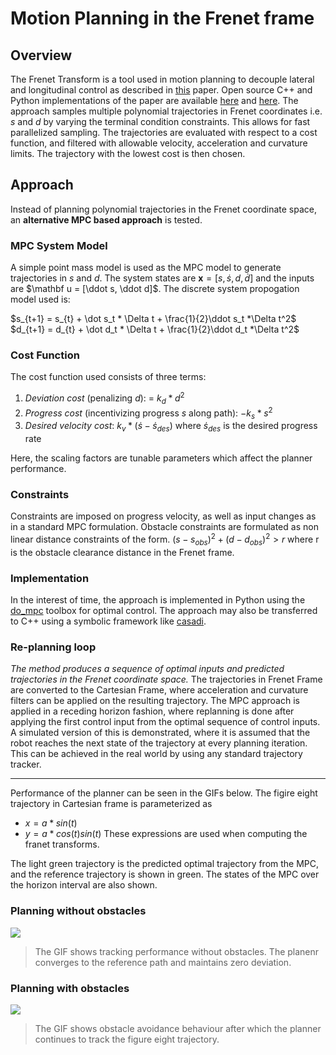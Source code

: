 # Motion Planning in the Frenet frame


## Overview
The Frenet Transform is a tool used in motion planning to decouple lateral and longitudinal control as described in [this](https://www.researchgate.net/publication/224156269_Optimal_Trajectory_Generation_for_Dynamic_Street_Scenarios_in_a_Frenet_Frame) paper. Open source C++ and Python implementations of the paper are available [here](https://github.com/erdos-project/frenet_optimal_trajectory_planner) and [here](https://github.com/AtsushiSakai/PythonRobotics/tree/master/PathPlanning/FrenetOptimalTrajectory
). The approach samples multiple polynomial trajectories in Frenet coordinates i.e. $s$ and $d$ by varying the terminal condition constraints. This allows for fast parallelized sampling. The trajectories are evaluated with respect to a cost function, and filtered with allowable velocity, acceleration and curvature limits. The trajectory with the lowest cost is then chosen.

## Approach
Instead of planning polynomial trajectories in the Frenet coordinate space, an **alternative MPC based approach** is tested.

### MPC System Model
A simple point mass model is used as the MPC model to generate trajectories in $s$ and $d$. The system states are $\mathbf x=[s, \dot s, d, \dot d]$ and the inputs are $\mathbf u = [\ddot s, \ddot d]$. The discrete system propogation model used is:

$s_{t+1} = s_{t} + \dot s_t * \Delta t + \frac{1}{2}\ddot s_t *\Delta t^2$<br>
$d_{t+1} = d_{t} + \dot d_t * \Delta t + \frac{1}{2}\ddot d_t *\Delta t^2$

### Cost Function
The cost function used consists of three terms:
1. *Deviation cost* (penalizing $d$): = $k_d * d^2$
2. *Progress cost* (incentivizing progress $s$ along path): $-k_s * s^2$
3. *Desired velocity cost*: $k_{v} * (\dot s - \dot s_{des}$) where $\dot s_{des}$ is the desired progress rate

Here, the scaling factors are tunable parameters which affect the planner performance.

### Constraints
Constraints are imposed on progress velocity, as well as input changes as in a standard MPC formulation.
Obstacle constraints are formulated as non linear distance constraints of the form.
$(s - s_{obs})^2 + (d - d_{obs})^2 > r$ where r is the obstacle clearance distance in the Frenet frame.

### Implementation
In the interest of time, the approach is implemented in Python using the [do_mpc](https://www.do-mpc.com/) toolbox for optimal control. The approach may also be transferred to C++ using a symbolic framework like [casadi](https://web.casadi.org/).

### Re-planning loop
*The method produces a sequence of optimal inputs and predicted trajectories in the Frenet coordinate space.*
The trajectories in Frenet Frame are converted to the Cartesian Frame, where acceleration and curvature filters can be applied on the resulting trajectory.
The MPC approach is applied in a receding horizon fashion, where replanning is done after applying the first control input from the optimal sequence of control inputs.
A simulated version of this is demonstrated, where it is assumed that the robot reaches the next state of the trajectory at every planning iteration. This can be achieved in the real world by using any standard trajectory tracker.
___

Performance of the planner can be seen in the GIFs below.
The figire eight trajectory in Cartesian frame is parameterized as
- $x = a * sin(t)$
- $y = a * cos(t) sin(t)$
These expressions are used when computing the franet transforms.

The light green trajectory is the predicted optimal trajectory from the MPC, and the reference trajectory is shown in green. The states of the MPC over the horizon interval are also shown.

### Planning without obstacles
![](./media/figure_eight.gif)
> The GIF shows tracking performance without obstacles. The planenr converges to the reference path and maintains zero deviation.

### Planning with obstacles
![](./media/obstacles.gif)
> The GIF shows obstacle avoidance behaviour after which the planner continues to track the figure eight trajectory.